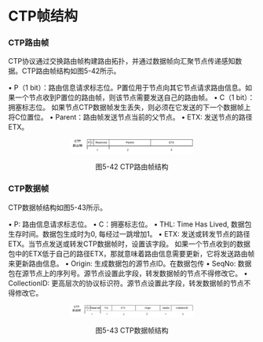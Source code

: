 # CTP帧结构
### CTP路由帧
CTP协议通过交换路由帧构建路由拓扑，并通过数据帧向汇聚节点传递感知数据。CTP路由帧结构如图5-42所示。

•	P（1 bit）：路由信息请求标志位。P置位用于节点向其它节点请求路由信息。如果一个节点收到P置位的路由帧，则该节点需要发送自己的路由帧。
•	C（1 bit）：拥塞标志位。 如果节点CTP数据帧发生丢失，则必须在它发送的下一个数据帧上将C位置位。
•	Parent：路由帧发送节点当前的父节点。
•	ETX: 发送节点的路径ETX。


<div align=center>
<img src=".\pics\fig-5-CTP路由帧结构.png" width="50%">

图5-42 CTP路由帧结构
</div>

### CTP数据帧
CTP数据帧结构如图5-43所示。

•	P: 路由信息请求标志位。
•	C：拥塞标志位。
•	THL: Time Has Lived, 数据包生存时间。数据包生成时为0, 每经过一跳增加1。
•	ETX: 发送或转发节点的路径ETX。当节点发送或转发CTP数据帧时，设置该字段。 如果一个节点收到的数据包中的ETX低于自己的路径ETX，那就意味着路由信息需要更新，它将发送路由帧来更新路由信息。
•	Origin:  生成数据包的源节点ID。在数据包传
•	SeqNo: 数据包在源节点上的序列号。源节点设置此字段，转发数据帧的节点不得修改它。
•	CollectionID: 更高层次的协议标识符。源节点设置此字段，转发数据帧的节点不得修改它。

<div align=center>
<img src=".\pics\fig-5-CTP数据帧结构.png" width="50%">

图5-43 CTP数据帧结构
</div>




